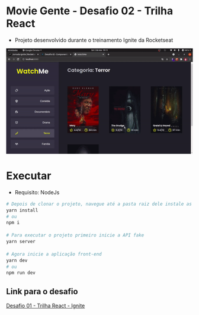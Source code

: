 # Movie Gente - Desafio 02 - Trilha React

- Projeto desenvolvido durante o treinamento Ignite da Rocketseat

![Preview](./preview/movies.gif)

# Executar

- Requisito: NodeJs

```bash
# Depois de clonar o projeto, navegue até a pasta raiz dele instale as dependências com o comando...
yarn install
# ou
npm i

# Para executar o projeto primeiro inicie a API fake
yarn server

# Agora inicie a aplicação front-end
yarn dev
# ou
npm run dev
```

## Link para o desafio

[Desafio 01 - Trilha React - Ignite](https://www.notion.so/Desafio-02-Componentizando-a-aplica-o-b9f0f025c95b437699d0c3115f55b0f1)
